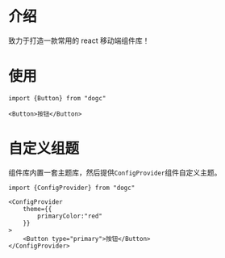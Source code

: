 # 介绍

致力于打造一款常用的 react 移动端组件库！

# 使用

```
import {Button} from "dogc"

<Button>按钮</Button>
```

# 自定义组题

组件库内置一套主题库，然后提供`ConfigProvider`组件自定义主题。

```
import {ConfigProvider} from "dogc"

<ConfigProvider
    theme={{
        primaryColor:"red"
    }}
>
    <Button type="primary">按钮</Button>
</ConfigProvider>
```
